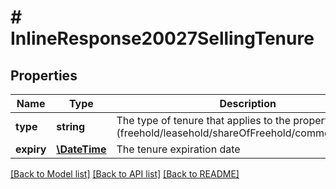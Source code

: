 # # InlineResponse20027SellingTenure

## Properties

Name | Type | Description | Notes
------------ | ------------- | ------------- | -------------
**type** | **string** | The type of tenure that applies to the property (freehold/leasehold/shareOfFreehold/commonhold/tba) | [optional]
**expiry** | [**\DateTime**](\DateTime.md) | The tenure expiration date | [optional]

[[Back to Model list]](../../README.md#models) [[Back to API list]](../../README.md#endpoints) [[Back to README]](../../README.md)
